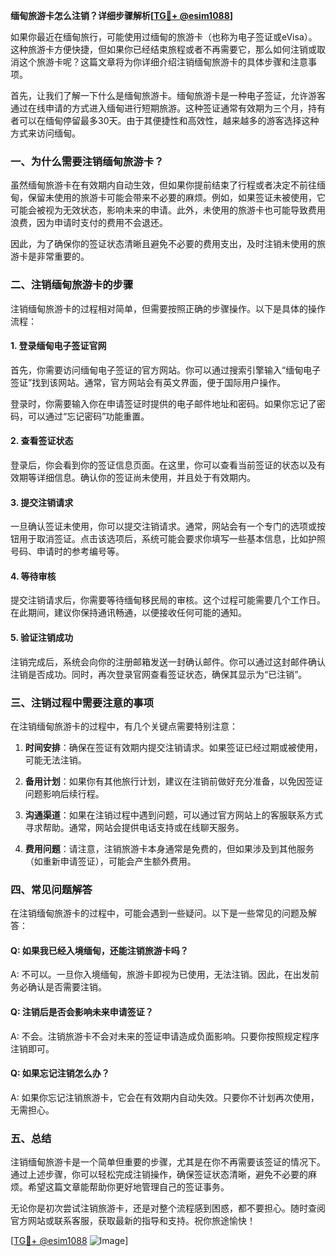 **缅甸旅游卡怎么注销？详细步骤解析[[TG💪+ @esim1088](https://t.me/s/esim1088)]**

如果你最近在缅甸旅行，可能使用过缅甸的旅游卡（也称为电子签证或eVisa）。这种旅游卡方便快捷，但如果你已经结束旅程或者不再需要它，那么如何注销或取消这个旅游卡呢？这篇文章将为你详细介绍注销缅甸旅游卡的具体步骤和注意事项。

首先，让我们了解一下什么是缅甸旅游卡。缅甸旅游卡是一种电子签证，允许游客通过在线申请的方式进入缅甸进行短期旅游。这种签证通常有效期为三个月，持有者可以在缅甸停留最多30天。由于其便捷性和高效性，越来越多的游客选择这种方式来访问缅甸。

### **一、为什么需要注销缅甸旅游卡？**

虽然缅甸旅游卡在有效期内自动生效，但如果你提前结束了行程或者决定不前往缅甸，保留未使用的旅游卡可能会带来不必要的麻烦。例如，如果签证未被使用，它可能会被视为无效状态，影响未来的申请。此外，未使用的旅游卡也可能导致费用浪费，因为申请时支付的费用不会退还。

因此，为了确保你的签证状态清晰且避免不必要的费用支出，及时注销未使用的旅游卡是非常重要的。

### **二、注销缅甸旅游卡的步骤**

注销缅甸旅游卡的过程相对简单，但需要按照正确的步骤操作。以下是具体的操作流程：

#### **1. 登录缅甸电子签证官网**

首先，你需要访问缅甸电子签证的官方网站。你可以通过搜索引擎输入“缅甸电子签证”找到该网站。通常，官方网站会有英文界面，便于国际用户操作。

登录时，你需要输入你在申请签证时提供的电子邮件地址和密码。如果你忘记了密码，可以通过“忘记密码”功能重置。

#### **2. 查看签证状态**

登录后，你会看到你的签证信息页面。在这里，你可以查看当前签证的状态以及有效期等详细信息。确认你的签证尚未使用，并且处于有效期内。

#### **3. 提交注销请求**

一旦确认签证未使用，你可以提交注销请求。通常，网站会有一个专门的选项或按钮用于取消签证。点击该选项后，系统可能会要求你填写一些基本信息，比如护照号码、申请时的参考编号等。

#### **4. 等待审核**

提交注销请求后，你需要等待缅甸移民局的审核。这个过程可能需要几个工作日。在此期间，建议你保持通讯畅通，以便接收任何可能的通知。

#### **5. 验证注销成功**

注销完成后，系统会向你的注册邮箱发送一封确认邮件。你可以通过这封邮件确认注销是否成功。同时，再次登录官网查看签证状态，确保其显示为“已注销”。

### **三、注销过程中需要注意的事项**

在注销缅甸旅游卡的过程中，有几个关键点需要特别注意：

1. **时间安排**：确保在签证有效期内提交注销请求。如果签证已经过期或被使用，可能无法注销。
   
2. **备用计划**：如果你有其他旅行计划，建议在注销前做好充分准备，以免因签证问题影响后续行程。

3. **沟通渠道**：如果在注销过程中遇到问题，可以通过官方网站上的客服联系方式寻求帮助。通常，网站会提供电话支持或在线聊天服务。

4. **费用问题**：请注意，注销旅游卡本身通常是免费的，但如果涉及到其他服务（如重新申请签证），可能会产生额外费用。

### **四、常见问题解答**

在注销缅甸旅游卡的过程中，可能会遇到一些疑问。以下是一些常见的问题及解答：

#### **Q: 如果我已经入境缅甸，还能注销旅游卡吗？**
A: 不可以。一旦你入境缅甸，旅游卡即视为已使用，无法注销。因此，在出发前务必确认是否需要注销。

#### **Q: 注销后是否会影响未来申请签证？**
A: 不会。注销旅游卡不会对未来的签证申请造成负面影响。只要你按照规定程序注销即可。

#### **Q: 如果忘记注销怎么办？**
A: 如果你忘记注销旅游卡，它会在有效期内自动失效。只要你不计划再次使用，无需担心。

### **五、总结**

注销缅甸旅游卡是一个简单但重要的步骤，尤其是在你不再需要该签证的情况下。通过上述步骤，你可以轻松完成注销操作，确保签证状态清晰，避免不必要的麻烦。希望这篇文章能帮助你更好地管理自己的签证事务。

无论你是初次尝试注销旅游卡，还是对整个流程感到困惑，都不要担心。随时查阅官方网站或联系客服，获取最新的指导和支持。祝你旅途愉快！

[[TG💪+ @esim1088](https://t.me/s/esim1088) ![Image](https://i.postimg.cc/4NQfJmqS/Snipaste-2025-05-13-00-14-12.png)]